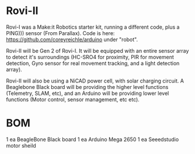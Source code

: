 # Rovi-II

Rovi-I was a Make:it Robotics starter kit, running a different code, plus a PING))) sensor (From Parallax).  Code is here: https://github.com/coreyreichle/arduino under "robot".

Rovi-II will be Gen 2 of Rovi-I. It will be equipped with an entire sensor array to detect it's surroundings (HC-SRO4 for proximity, PIR for movement detection, Gyro sensor for real movement tracking, and a light detection array).

Rovi-II will also be using a NiCAD power cell, with solar charging circuit.  A Beaglebone Black board will be providing the higher level functions (Telemetry, SLAM, etc), and an Arduino will be providing lower level functions (Motor control, sensor management, etc etc).

# BOM
1 ea BeagleBone Black board
1 ea Arduino Mega 2650
1 ea Seeedstudio motor sheild
